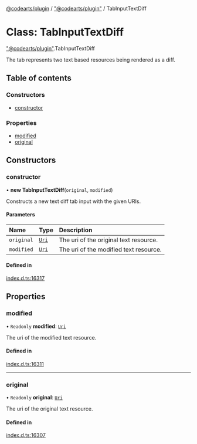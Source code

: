 [@codearts/plugin](../README.md) / ["@codearts/plugin"](../modules/_codearts_plugin_.md) / TabInputTextDiff

# Class: TabInputTextDiff

["@codearts/plugin"](../modules/_codearts_plugin_.md).TabInputTextDiff

The tab represents two text based resources
being rendered as a diff.

## Table of contents

### Constructors

- [constructor](codearts_plugin_.TabInputTextDiff.md#constructor)

### Properties

- [modified](codearts_plugin_.TabInputTextDiff.md#modified)
- [original](codearts_plugin_.TabInputTextDiff.md#original)

## Constructors

### constructor

• **new TabInputTextDiff**(`original`, `modified`)

Constructs a new text diff tab input with the given URIs.

#### Parameters

| Name | Type | Description |
| :------ | :------ | :------ |
| `original` | [`Uri`](codearts_plugin_.Uri.md) | The uri of the original text resource. |
| `modified` | [`Uri`](codearts_plugin_.Uri.md) | The uri of the modified text resource. |

#### Defined in

[index.d.ts:16317](https://github.com/huaweicloud/cloudide-plugin-api/blob/4d28848/index.d.ts#L16317)

## Properties

### modified

• `Readonly` **modified**: [`Uri`](codearts_plugin_.Uri.md)

The uri of the modified text resource.

#### Defined in

[index.d.ts:16311](https://github.com/huaweicloud/cloudide-plugin-api/blob/4d28848/index.d.ts#L16311)

___

### original

• `Readonly` **original**: [`Uri`](codearts_plugin_.Uri.md)

The uri of the original text resource.

#### Defined in

[index.d.ts:16307](https://github.com/huaweicloud/cloudide-plugin-api/blob/4d28848/index.d.ts#L16307)
